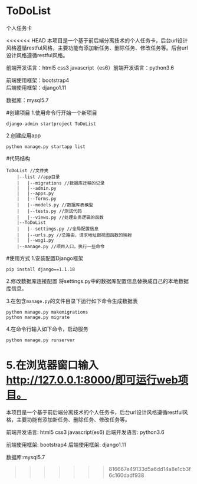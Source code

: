 # ToDoList
个人任务卡

<<<<<<< HEAD
本项目是一个基于前后端分离技术的个人任务卡，后台url设计风格遵循restful风格，主要功能有添加新任务、删除任务、修改任务等。后台url设计风格遵循restful风格。

前端开发语言：html5 css3 javascript（es6）前端开发语言：python3.6

前端使用框架：bootstrap4       
后端使用框架：django1.11

数据库：mysql5.7

#创建项目
1.使用命令行开始一个新项目
```
django-admin startproject ToDoList
```
2.创建应用app
```
python manage.py startapp list
```
#代码结构
```
ToDoList //文件夹
    |--list //app目录
    |   |--migrations //数据库迁移的记录
    |   |--admin.py
    |   |--apps.py
    |   |--forms.py
    |   |--models.py //数据库表模型
    |   |--tests.py //测试代码
    |   |--views.py //处理业务逻辑的函数
    |--ToDoList 
    |   |--settings.py //全局配置信息
    |   |--urls.py //总路由，请求地址跟视图函数的映射
    |   |--wsgi.py
    |--manage.py //项目入口，执行一些命令
```


#使用方式
1.安装配置Django框架
```
pip install django==1.1.18
```
2.修改数据库连接配置
将settings.py中的数据库配置信息替换成自己的本地数据库信息。

3.在包含`manage.py`的文件目录下运行如下命令生成数据表
```
python manage.py makemigrations
python manage.py migrate
```
4.在命令行输入如下命令，启动服务
```
python manage.py runserver
```
5.在浏览器窗口输入 http://127.0.0.1:8000/即可运行web项目。
=======
本项目是一个基于前后端分离技术的个人任务卡，后台url设计风格遵循restful风格，主要功能有添加新任务、删除任务、修改任务等。

前端开发语言: html5 css3 javascript(es6)
后端开发语言: python3.6

前端使用框架: bootstrap4
后端使用框架: django1.11

数据库:mysql5.7
>>>>>>> 816667e49133d5a6dd14a8e1cb3f6c160dadf938
